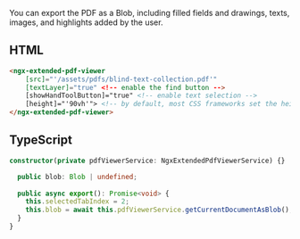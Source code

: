 You can export the PDF as a Blob, including filled fields and drawings, texts, images, and highlights added by the user.

## HTML

```html
<ngx-extended-pdf-viewer
    [src]="'/assets/pdfs/blind-text-collection.pdf'"
    [textLayer]="true" <!-- enable the find button -->
    [showHandToolButton]="true" <!-- enable text selection -->
    [height]="'90vh'"> <!-- by default, most CSS frameworks set the height to 0 -->
</ngx-extended-pdf-viewer>
```
## TypeScript

```typescript
constructor(private pdfViewerService: NgxExtendedPdfViewerService) {}

  public blob: Blob | undefined;
  
  public async export(): Promise<void> {
    this.selectedTabIndex = 2;
    this.blob = await this.pdfViewerService.getCurrentDocumentAsBlob();
  }
}
```
